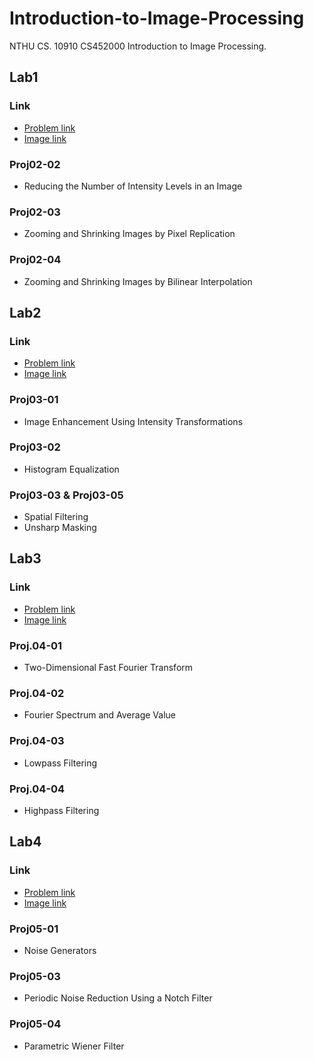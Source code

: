 # Introduction-to-Image-Processing

NTHU CS. 10910 CS452000 Introduction to Image Processing.

## Lab1

### Link
- [Problem link](http://www.imageprocessingplace.com/DIP-3E/dip3e_student_projects.htm)
- [Image link](http://www.imageprocessingplace.com/DIP-3E/dip3e_book_images_downloads.htm)

### Proj02-02
- Reducing the Number of Intensity Levels in an Image

### Proj02-03
- Zooming and Shrinking Images by Pixel Replication

### Proj02-04
- Zooming and Shrinking Images by Bilinear Interpolation

## Lab2

### Link
- [Problem link](http://www.imageprocessingplace.com/DIP-3E/dip3e_student_projects.htm)
- [Image link](http://www.imageprocessingplace.com/DIP-3E/dip3e_book_images_downloads.htm)

### Proj03-01 
- Image Enhancement Using Intensity Transformations

### Proj03-02 
- Histogram Equalization

### Proj03-03 & Proj03-05 
- Spatial Filtering
- Unsharp Masking

## Lab3

### Link
- [Problem link](http://www.imageprocessingplace.com/DIP-3E/dip3e_student_projects.htm)
- [Image link](http://www.imageprocessingplace.com/DIP-3E/dip3e_book_images_downloads.htm)

### Proj.04-01
- Two-Dimensional Fast Fourier Transform

### Proj.04-02
- Fourier Spectrum and Average Value 

### Proj.04-03 
- Lowpass Filtering

### Proj.04-04
- Highpass Filtering

## Lab4

### Link
- [Problem link](http://www.imageprocessingplace.com/DIP-3E/dip3e_student_projects.htm)
- [Image link](http://www.imageprocessingplace.com/DIP-3E/dip3e_book_images_downloads.htm)

### Proj05-01
- Noise Generators

### Proj05-03
- Periodic Noise Reduction Using a Notch Filter

### Proj05-04
- Parametric Wiener Filter
